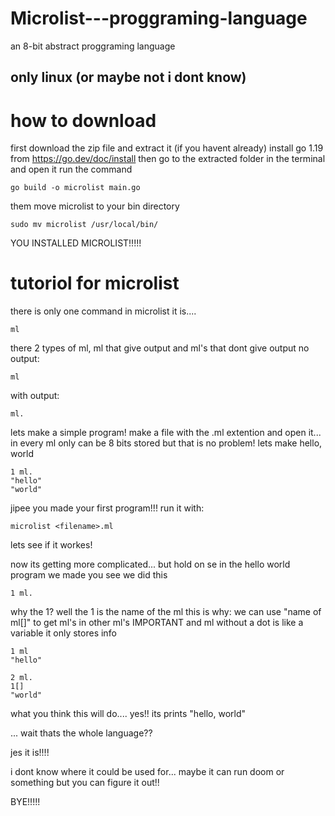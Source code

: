 # Microlist---proggraming-language
an 8-bit abstract proggraming language

## only linux (or maybe not i dont know)

# how to download
first download the zip file and extract it
(if you havent already) install go 1.19 from https://go.dev/doc/install
then go to the extracted folder in the terminal and open it run the command 
```
go build -o microlist main.go
```
them move microlist to your bin directory
```
sudo mv microlist /usr/local/bin/
```

YOU INSTALLED MICROLIST!!!!!


# tutoriol for microlist

there is only one command in microlist it is....
```
ml
```

there 2 types of ml, ml that give output and ml's that dont give output
no output:
```
ml
```
with output:
```
ml.
```

lets make a simple program!
make a file with the .ml extention and open it...
in every ml only can be 8 bits stored but that is no problem!
lets make hello, world
```
1 ml.
"hello"
"world"
```
jipee you made your first program!!!
run it with:
```
microlist <filename>.ml
```
lets see if it workes!

now its getting more complicated... but hold on
se in the hello world program we made you see we did this
```
1 ml.
```
why the 1?
well the 1 is the name of the ml this is why:
we can use "name of ml[]" to get ml's in other ml's
IMPORTANT and ml without a dot is like a variable it only stores info
```
1 ml
"hello"

2 ml.
1[]
"world"

```
what you think this will do.... yes!! its prints "hello, world"


...
wait thats the whole language??

jes it is!!!!

i dont know where it could be used for... maybe it can run doom or something but you can figure it out!!

BYE!!!!!
